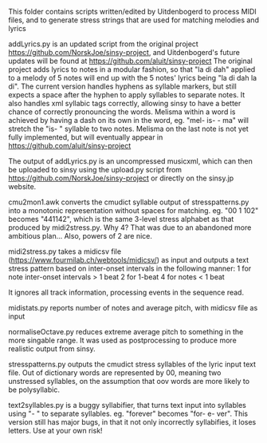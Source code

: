 This folder contains scripts written/edited by Uitdenbogerd to process MIDI files, and to generate stress strings that are used for matching melodies and lyrics

addLyrics.py is an updated script from the original project https://github.com/NorskJoe/sinsy-project, and Uitdenbogerd's future updates will be found at https://github.com/aluit/sinsy-project
The original project adds lyrics to notes in a modular fashion, so that "la di dah" applied to a melody of 5 notes will end up with the 5 notes' lyrics being "la di dah la di". The current version handles hyphens as syllable markers, but still expects a space after the hyphen to apply syllables to separate notes. It also handles xml syllabic tags correctly, allowing sinsy to have a better chance of correctly pronouncing the words.
Melisma within a word is achieved by having a dash on its own in the word, eg. "mel- is- - ma" will stretch the "is- " syllable to two notes. Melisma on the last note is not yet fully implemented, but will eventually appear in https://github.com/aluit/sinsy-project

The output of addLyrics.py is an uncompressed musicxml, which can then be uploaded to sinsy using the upload.py script from https://github.com/NorskJoe/sinsy-project or directly on the sinsy.jp website.

cmu2mon1.awk converts the cmudict syllable output of stresspatterns.py into a monotonic representation without spaces for matching.
eg. "00 1 102" becomes "441142", which is the same 3-level stress alphabet as that produced by midi2stress.py. Why 4? That was due to an abandoned more ambitious plan... Also, powers of 2 are nice.

midi2stress.py takes a midicsv file (https://www.fourmilab.ch/webtools/midicsv/) as input and outputs a text stress pattern based on inter-onset intervals in the following manner:
1 for note inter-onset intervals > 1 beat
2 for 1-beat
4 for notes < 1 beat

It ignores all track information, processing events in the sequence read.

midistats.py reports number of notes and average pitch, with midicsv file as input

normaliseOctave.py reduces extreme average pitch to something in the more singable range. It was used as postprocessing to produce more realistic output from sinsy.

stresspatterns.py outputs the cmudict stress syllables of the lyric input text file. Out of dictionary words are represented by 00, meaning two unstressed syllables, on the assumption that oov words are more likely to be polysyllabic.

text2syllables.py is a buggy syllabifier, that turns text input into syllables using "- " to separate syllables. eg. "forever" becomes "for- e- ver". This version still has major bugs, in that it not only incorrectly syllabifies, it loses letters. Use at your own risk!


